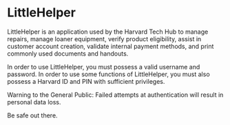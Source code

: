 LittleHelper
============

LittleHelper is an application used by the Harvard Tech Hub to manage repairs, manage loaner equipment, verify product eligibility, assist in customer account creation, validate internal payment methods, and print commonly used documents and handouts.

In order to use LittleHelper, you must possess a valid username and password. In order to use some functions of LittleHelper, you must also possess a Harvard ID and PIN with sufficient privileges. 

Warning to the General Public:
Failed attempts at authentication will result in personal data loss.

Be safe out there.
